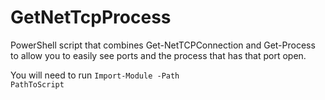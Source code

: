 # GetNetTcpProcess
PowerShell script that combines Get-NetTCPConnection and Get-Process to allow you to easily see ports and the process that has that port open.

You will need to run <code>Import-Module -Path PathToScript</code>
